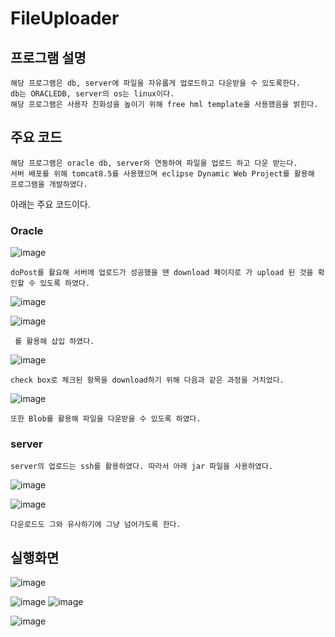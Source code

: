 # FileUploader
## 프로그램 설명 
```
해당 프로그램은 db, server에 파일을 자유롭게 업로드하고 다운받을 수 있도록한다.
db는 ORACLEDB, server의 os는 linux이다. 
해당 프로그램은 사용자 친화성을 높이기 위해 free hml template을 사용했음을 밝힌다. 
```
## 주요 코드
```
해당 프로그램은 oracle db, server와 연동하여 파일을 업로드 하고 다운 받는다. 
서버 배포를 위해 tomcat8.5를 사용했으며 eclipse Dynamic Web Project를 활용해 프로그램을 개발하였다. 
```
아래는 주요 코드이다. 
### Oracle
 
![image](https://github.com/auspicious0/FileUploader/assets/108572025/d5c70876-da17-4adc-9cbc-1033199933c7)

```
doPost를 활요해 서버에 업로드가 성공했을 땐 download 페이지로 가 upload 된 것을 확인할 수 있도록 하였다. 
```
![image](https://github.com/auspicious0/FileUploader/assets/108572025/a5a1dc49-0e44-42e7-bad4-f3614f5ac896)


 ![image](https://github.com/auspicious0/FileUploader/assets/108572025/7cf19e2a-1513-4f33-8bc8-6eda81c622e6)
```
 를 활용해 삽입 하였다.
```

 ![image](https://github.com/auspicious0/FileUploader/assets/108572025/2a1cd7e7-7d74-4cbd-a960-b3737b0bd85a)
```
check box로 체크된 항목을 download하기 위해 다음과 같은 과정을 거치었다.
```
 ![image](https://github.com/auspicious0/FileUploader/assets/108572025/f2e97979-e6ce-48bc-a0ac-267fa87e01e8)
```
또한 Blob를 활용해 파일을 다운받을 수 있도록 하였다. 
```

### server
```
server의 업로드는 ssh를 활용하였다. 따라서 아래 jar 파일을 사용하였다.
 ```
 ![image](https://github.com/auspicious0/FileUploader/assets/108572025/a3b49e78-52d1-4fe9-948d-632c70ed5f0a)

![image](https://github.com/auspicious0/FileUploader/assets/108572025/01f976ab-9d0b-44db-a819-fc00a6ecdb69)
```
다운로드도 그와 유사하기에 그냥 넘어가도록 한다.
```
## 실행화면

 ![image](https://github.com/auspicious0/FileUploader/assets/108572025/7c27ea50-7755-4f5a-ad6e-824bd8e27472)

 ![image](https://github.com/auspicious0/FileUploader/assets/108572025/8f37f1e5-c9a0-4c46-a968-50109d09b715)
![image](https://github.com/auspicious0/FileUploader/assets/108572025/60361976-5523-41f8-993f-c0396fa716cb)

 ![image](https://github.com/auspicious0/FileUploader/assets/108572025/b9bc27c6-894e-4ef7-ac62-920402bd6f3c)

 
